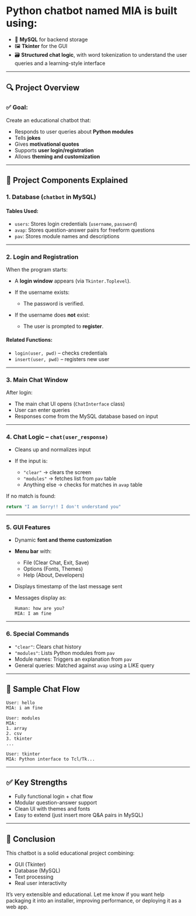 # Python chatbot named MIA is built using:

* 🧠 **MySQL** for backend storage
* 🖼️ **Tkinter** for the GUI
* 🗃️ **Structured chat logic**, with word tokenization to understand the user queries and a learning-style interface

---

## 🔍 **Project Overview**

### ✅ **Goal**:

Create an educational chatbot that:

* Responds to user queries about **Python modules**
* Tells **jokes**
* Gives **motivational quotes**
* Supports **user login/registration**
* Allows **theming and customization**

---

## 🧱 Project Components Explained

### 1. **Database (`chatbot` in MySQL)**

#### Tables Used:

* `users`: Stores login credentials (`username`, `password`)
* `avap`: Stores question-answer pairs for freeform questions
* `pav`: Stores module names and descriptions

---

### 2. **Login and Registration**

When the program starts:

* A **login window** appears (via `Tkinter.Toplevel`).
* If the username exists:

  * The password is verified.
* If the username does **not** exist:

  * The user is prompted to **register**.

#### Related Functions:

* `login(user, pwd)` – checks credentials
* `insert(user, pwd)` – registers new user

---

### 3. **Main Chat Window**

After login:

* The main chat UI opens (`ChatInterface` class)
* User can enter queries
* Responses come from the MySQL database based on input

---

### 4. **Chat Logic – `chat(user_response)`**

* Cleans up and normalizes input
* If the input is:

  * `"clear"` → clears the screen
  * `"modules"` → fetches list from `pav` table
  * Anything else → checks for matches in `avap` table

If no match is found:

```python
return "I am Sorry!! I don't understand you"
```

---

### 5. **GUI Features**

* Dynamic **font and theme customization**
* **Menu bar** with:

  * File (Clear Chat, Exit, Save)
  * Options (Fonts, Themes)
  * Help (About, Developers)
* Displays timestamp of the last message sent
* Messages display as:

  ```
  Human: how are you?
  MIA: I am fine
  ```

---

### 6. **Special Commands**

* `"clear"`: Clears chat history
* `"modules"`: Lists Python modules from `pav`
* Module names: Triggers an explanation from `pav`
* General queries: Matched against `avap` using a LIKE query

---

## 🧪 Sample Chat Flow

```
User: hello
MIA: i am fine

User: modules
MIA:
1. array
2. csv
3. tkinter
...

User: tkinter
MIA: Python interface to Tcl/Tk...
```

---

## ✅ Key Strengths

* Fully functional login + chat flow
* Modular question-answer support
* Clean UI with themes and fonts
* Easy to extend (just insert more Q\&A pairs in MySQL)

---

## 📌 Conclusion

This chatbot is a solid educational project combining:

* GUI (Tkinter)
* Database (MySQL)
* Text processing
* Real user interactivity

It’s very extensible and educational. Let me know if you want help packaging it into an installer, improving performance, or deploying it as a web app.
